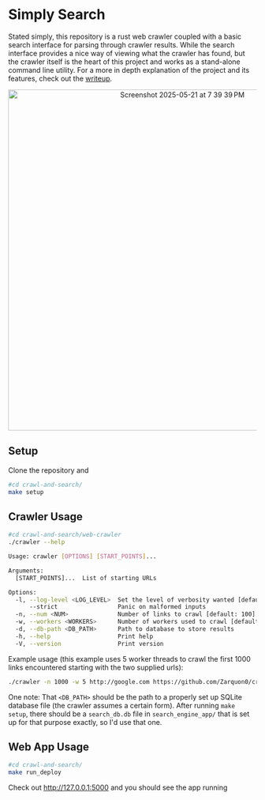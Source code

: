 # Simply Search
Stated simply, this repository is a rust web crawler coupled with a basic search interface for parsing through crawler results. While the search interface provides a nice way of viewing what the crawler has found, but the crawler itself is the heart of this project and works as a stand-alone command line utility. For a more in depth explanation of the project and its features, check out the [writeup](https://github.com/Zarquon0/crawl-and-search/blob/main/Networks%20Final%20Project%20Writeup.pdf).
<div align="center"><img width="690" alt="Screenshot 2025-05-21 at 7 39 39 PM" src="https://github.com/user-attachments/assets/5d3661a5-e6c1-4957-a395-3208b5c0c844"/></div>

## Setup
Clone the repository and
```bash
#cd crawl-and-search/
make setup
```
## Crawler Usage
```bash
#cd crawl-and-search/web-crawler
./crawler --help
```
```bash
Usage: crawler [OPTIONS] [START_POINTS]...

Arguments:
  [START_POINTS]...  List of starting URLs

Options:
  -l, --log-level <LOG_LEVEL>  Set the level of verbosity wanted [default: 1]
      --strict                 Panic on malformed inputs
  -n, --num <NUM>              Number of links to crawl [default: 100]
  -w, --workers <WORKERS>      Number of workers used to crawl [default: 10]
  -d, --db-path <DB_PATH>      Path to database to store results
  -h, --help                   Print help
  -V, --version                Print version
```
Example usage (this example uses 5 worker threads to crawl the first 1000 links encountered starting with the two supplied urls):
```bash
./crawler -n 1000 -w 5 http://google.com https://github.com/Zarquon0/crawl-and-search
```
One note: That `<DB_PATH>` should be the path to a properly set up SQLite database file (the crawler assumes a certain form). After running `make setup`, there should be a `search_db.db` file in `search_engine_app/` that is set up for that purpose exactly, so I'd use that one. 
## Web App Usage
```bash
#cd crawl-and-search/
make run_deploy
```
Check out http://127.0.0.1:5000 and you should see the app running


